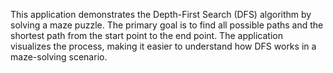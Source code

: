 This application demonstrates the Depth-First Search (DFS) algorithm by solving a maze puzzle. The primary goal is to find all possible paths and the shortest path from the start point to the end point. The application visualizes the process, making it easier to understand how DFS works in a maze-solving scenario.
